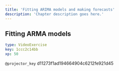 ```yaml
---
title: 'Fitting ARIMA models and making forecasts'
description: 'Chapter description goes here.'
---
```


## Fitting ARMA models

```yaml
type: VideoExercise
key: 1ccc2c14bb
xp: 50
```

`@projector_key`
d11273f1ad194664904c6212fe921d45
